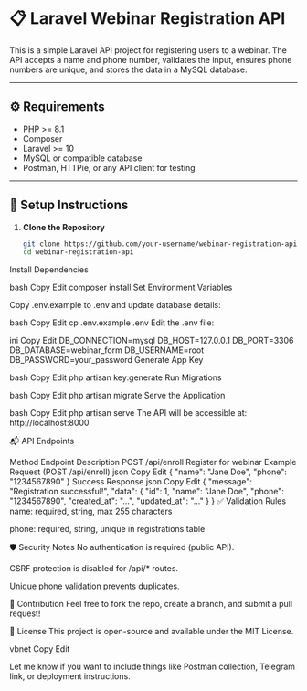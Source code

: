 # 📋 Laravel Webinar Registration API

This is a simple Laravel API project for registering users to a webinar. The API accepts a name and phone number, validates the input, ensures phone numbers are unique, and stores the data in a MySQL database.

---

## ⚙️ Requirements

- PHP >= 8.1
- Composer
- Laravel >= 10
- MySQL or compatible database
- Postman, HTTPie, or any API client for testing

---

## 🚀 Setup Instructions

1. **Clone the Repository**

   ```bash
   git clone https://github.com/your-username/webinar-registration-api.git
   cd webinar-registration-api
Install Dependencies

bash
Copy
Edit
composer install
Set Environment Variables

Copy .env.example to .env and update database details:

bash
Copy
Edit
cp .env.example .env
Edit the .env file:

ini
Copy
Edit
DB_CONNECTION=mysql
DB_HOST=127.0.0.1
DB_PORT=3306
DB_DATABASE=webinar_form
DB_USERNAME=root
DB_PASSWORD=your_password
Generate App Key

bash
Copy
Edit
php artisan key:generate
Run Migrations

bash
Copy
Edit
php artisan migrate
Serve the Application

bash
Copy
Edit
php artisan serve
The API will be accessible at:
http://localhost:8000

📬 API Endpoints

Method	Endpoint	Description
POST	/api/enroll	Register for webinar
Example Request (POST /api/enroll)
json
Copy
Edit
{
  "name": "Jane Doe",
  "phone": "1234567890"
}
Success Response
json
Copy
Edit
{
  "message": "Registration successful!",
  "data": {
    "id": 1,
    "name": "Jane Doe",
    "phone": "1234567890",
    "created_at": "...",
    "updated_at": "..."
  }
}
✅ Validation Rules
name: required, string, max 255 characters

phone: required, string, unique in registrations table

🛡️ Security Notes
No authentication is required (public API).

CSRF protection is disabled for /api/* routes.

Unique phone validation prevents duplicates.

🤝 Contribution
Feel free to fork the repo, create a branch, and submit a pull request!

📄 License
This project is open-source and available under the MIT License.

vbnet
Copy
Edit

Let me know if you want to include things like Postman collection, Telegram link, or deployment instructions.






